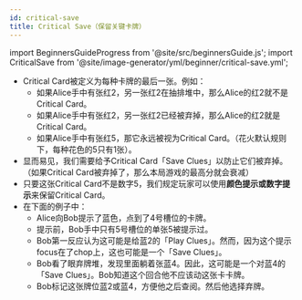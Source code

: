 ```yaml
---
id: critical-save
title: Critical Save（保留关键卡牌）
---
```


import BeginnersGuideProgress from '@site/src/beginnersGuide.js';
import CriticalSave from '@site/image-generator/yml/beginner/critical-save.yml';

<BeginnersGuideProgress id="critical-save" />

- Critical Card被定义为每种卡牌的最后一张。例如：
  - 如果Alice手中有张红2，另一张红2在抽排堆中，那么Alice的红2就不是Critical Card。
  - 如果Alice手中有张红2，另一张红2已经被弃掉，那么Alice的红2就是Critical Card。
  - 如果Alice手中有张红5，那它永远被视为Critical Card。（花火默认规则下，每种花色的5只有1张）。
- 显而易见，我们需要给予Critical Card「Save Clues」以防止它们被弃掉。（如果Critical Card被弃掉了，那么本局游戏的最高分就会衰减）
- 只要这张Critical Card不是数字5，我们规定玩家可以使用**颜色提示或数字提示**来保留Critical Card。
- 在下面的例子中：
  - Alice向Bob提示了蓝色，点到了4号槽位的卡牌。
  - 提示前，Bob手中只有5号槽位的单张5被提示过。
  - Bob第一反应认为这可能是给蓝2的「Play Clues」。然而，因为这个提示focus在了chop上，这也可能是一个「Save Clues」。
  - Bob看了眼弃牌堆，发现里面躺着张蓝4。因此，这可能是一个对蓝4的「Save Clues」。Bob知道这个回合他不应该动这张卡卡牌。
  - Bob标记这张牌位蓝2或蓝4，方便他之后查阅。然后他选择弃牌。

<CriticalSave />
